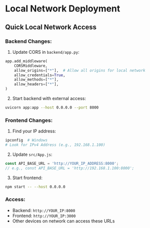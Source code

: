 # Local Network Deployment

## Quick Local Network Access

### Backend Changes:
1. Update CORS in `backend/app.py`:
```python
app.add_middleware(
    CORSMiddleware,
    allow_origins=["*"],  # Allow all origins for local network
    allow_credentials=True,
    allow_methods=["*"],
    allow_headers=["*"],
)
```

2. Start backend with external access:
```bash
uvicorn app:app --host 0.0.0.0 --port 8000
```

### Frontend Changes:
1. Find your IP address:
```bash
ipconfig  # Windows
# Look for IPv4 Address (e.g., 192.168.1.100)
```

2. Update `src/App.js`:
```javascript
const API_BASE_URL = 'http://YOUR_IP_ADDRESS:8000';
// e.g., const API_BASE_URL = 'http://192.168.1.100:8000';
```

3. Start frontend:
```bash
npm start -- --host 0.0.0.0
```

### Access:
- Backend: `http://YOUR_IP:8000`
- Frontend: `http://YOUR_IP:3000`
- Other devices on network can access these URLs
